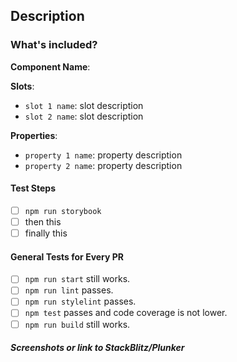 ## Description

<!-- Talk about the great work you've done! -->

### What's included?

<!-- List features included in this PR -->

**Component Name**:

**Slots**:

- `slot 1 name`: slot description
- `slot 2 name`: slot description

**Properties**:

- `property 1 name`: property description
- `property 2 name`: property description

#### Test Steps

<!-- Add instructions on how to test your changes -->

- [ ] `npm run storybook`
- [ ] then this
- [ ] finally this

#### General Tests for Every PR

- [ ] `npm run start` still works.
- [ ] `npm run lint` passes.
- [ ] `npm run stylelint` passes.
- [ ] `npm test` passes and code coverage is not lower.
- [ ] `npm run build` still works.

##### Screenshots or link to StackBlitz/Plunker

<!-- Attach image/videos/gifs showcasing your work -->
